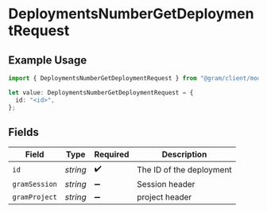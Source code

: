 # DeploymentsNumberGetDeploymentRequest

## Example Usage

```typescript
import { DeploymentsNumberGetDeploymentRequest } from "@gram/client/models/operations";

let value: DeploymentsNumberGetDeploymentRequest = {
  id: "<id>",
};
```

## Fields

| Field                    | Type                     | Required                 | Description              |
| ------------------------ | ------------------------ | ------------------------ | ------------------------ |
| `id`                     | *string*                 | :heavy_check_mark:       | The ID of the deployment |
| `gramSession`            | *string*                 | :heavy_minus_sign:       | Session header           |
| `gramProject`            | *string*                 | :heavy_minus_sign:       | project header           |